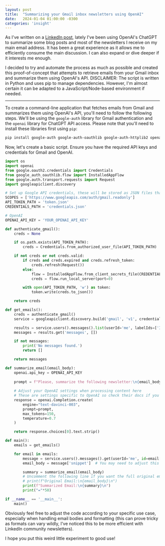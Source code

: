 ```yaml
---
layout: post
title:  "Summarizing your Gmail inbox newsletters using OpenAI"
date:   2024-01-04 01:00:00 -0300
categories: 'insight'
---
```


As I've written on a [LinkedIn post](https://www.linkedin.com/posts/nicolasjengler_ai-informationoptimization-professionalefficiency-activity-7148654214834020352-CapQ), lately I've been using OpenAI's ChatGPT to summarize some blog posts and most of the newsletters I receive on my main email address. It has been a great experience as it allows me to efficiently consume the main discussion. I can also expand or dive deeper if it interests me enough.

I decided to try and automate the process as much as possible and created this proof-of-concept that attempts to retrieve emails from your Gmail inbox and summarize them using OpenAI's API. DISCLAIMER: The script is written in Python and uses pip to manage dependencies. However, I'm almost certain it can be adapted to a JavaScript/Node-based environment if needed.

---

To create a command-line application that fetches emails from Gmail and summarizes them using OpenAI's API, you'll need to follow the following steps. We'll be using the `google-auth` library for Gmail authentication and the `openai` library for ChatGPT API access. Please note that you'll need to install these libraries first using `pip`:

```bash
pip install google-auth google-auth-oauthlib google-auth-httplib2 openai
```

Now, let's create a basic script. Ensure you have the required API keys and credentials for Gmail and OpenAI.

```python
import os
import openai
from google.oauth2.credentials import Credentials
from google_auth_oauthlib.flow import InstalledAppFlow
from google.auth.transport.requests import Request
import googleapiclient.discovery

# Set up Google API credentials, these will be stored as JSON files that for simplicity's sake will live in the root directory of the project
SCOPES = ['https://www.googleapis.com/auth/gmail.readonly']
API_TOKEN_PATH = 'token.json'
CREDENTIALS_PATH = 'credentials.json'

# OpenAI
OPENAI_API_KEY = 'YOUR_OPENAI_API_KEY'

def authenticate_gmail():
    creds = None

    if os.path.exists(API_TOKEN_PATH):
        creds = Credentials.from_authorized_user_file(API_TOKEN_PATH)

    if not creds or not creds.valid:
        if creds and creds.expired and creds.refresh_token:
            creds.refresh(Request())
        else:
            flow = InstalledAppFlow.from_client_secrets_file(CREDENTIALS_PATH, SCOPES)
            creds = flow.run_local_server(port=0)

        with open(API_TOKEN_PATH, 'w') as token:
            token.write(creds.to_json())

    return creds

def get_emails():
    creds = authenticate_gmail()
    service = googleapiclient.discovery.build('gmail', 'v1', credentials=creds)

    results = service.users().messages().list(userId='me', labelIds=['INBOX']).execute()
    messages = results.get('messages', [])

    if not messages:
        print('No messages found.')
        return []

    return messages

def summarize_email(email_body):
    openai.api_key = OPENAI_API_KEY
    
    prompt = f"Please, summarize the following newsletter:\n{email_body}"
    
    # Adjust your OpenAI settings when processing content here
    # These are settings specific to OpenAI so check their docs if you want further clarity
    response = openai.Completion.create(
        engine="text-davinci-003",
        prompt=prompt,
        max_tokens=150,
        temperature=0.7
    )

    return response.choices[0].text.strip()

def main():
    emails = get_emails()

    for email in emails:
        message = service.users().messages().get(userId='me', id=email['id']).execute()
        email_body = message['snippet']  # You may need to adjust this based on the email structure

        summary = summarize_email(email_body)
        # Uncomment the following line if you want the full original email to show right before getting the summary
        # print(f"Original Email:\n{email_body}\n")
        print(f"Summarized Email:\n{summary}\n")
        print("="*50)

if __name__ == '__main__':
    main()
```

Obviously feel free to adjust the code according to your specific use case, especially when handling email bodies and formatting (this can prove tricky as formats can vary wildly, I've noticed this to be more efficient with LinkedIn community newsletters).

I hope you put this weird little experiment to good use!